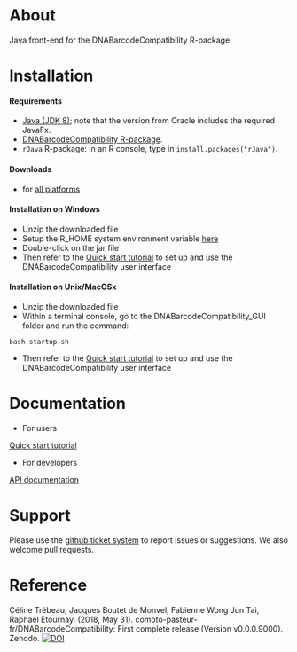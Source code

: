 About
=================

Java front-end for the DNABarcodeCompatibility R-package.


Installation 
================

#### Requirements

* [Java (JDK 8)](http://www.oracle.com/technetwork/java/javase/downloads/jdk8-downloads-2133151.html); note that the version from Oracle includes the required JavaFx.
* [DNABarcodeCompatibility R-package](https://github.com/comoto-pasteur-fr/DNABarcodeCompatibility#installation).
* `rJava` R-package: in an R console, type in `install.packages("rJava")`. 


#### Downloads 

* for [all platforms](https://www.dropbox.com/s/btkw1o8ma9ao41c/DNABarcodeCompatibility_GUI.zip?dl=0)

#### Installation on Windows 

* Unzip the downloaded file
* Setup the R_HOME system environment variable [here](https://github.com/comoto-pasteur-fr/DNABarcodeCompatibility_GUI/tree/master/installation/windows/set_RHOME.md)
* Double-click on the jar file 
* Then refer to the [Quick start tutorial](https://comoto-pasteur-fr.github.io/DNABarcodeCompatibility_GUI/quickstart_tutorial/quickStartTutorial.pdf) to set up and use the DNABarcodeCompatibility user interface

#### Installation on Unix/MacOSx

* Unzip the downloaded file
* Within a terminal console, go to the DNABarcodeCompatibility_GUI folder and run the command:
```
bash startup.sh
```
* Then refer to the [Quick start tutorial](https://comoto-pasteur-fr.github.io/DNABarcodeCompatibility_GUI/quickstart_tutorial/quickStartTutorial.pdf) to set up and use the DNABarcodeCompatibility user interface

Documentation
================

* For users

[Quick start tutorial](https://comoto-pasteur-fr.github.io/DNABarcodeCompatibility_GUI/quickstart_tutorial/quickStartTutorial.pdf)

* For developers

[API documentation](https://comoto-pasteur-fr.github.io/DNABarcodeCompatibility_GUI/)


Support
=========

Please use the [github ticket system](https://github.com/comoto-pasteur-fr/DNABarcodeCompatibility_GUI/issues) to report issues or suggestions. 
We also welcome pull requests.



Reference
==========

Céline Trébeau, Jacques Boutet de Monvel, Fabienne Wong Jun Tai, Raphaël Etournay. (2018, May 31). comoto-pasteur-fr/DNABarcodeCompatibility: First complete release (Version v0.0.0.9000). Zenodo. [![DOI](https://zenodo.org/badge/DOI/10.5281/zenodo.1256863.svg)](https://doi.org/10.5281/zenodo.1256863)


